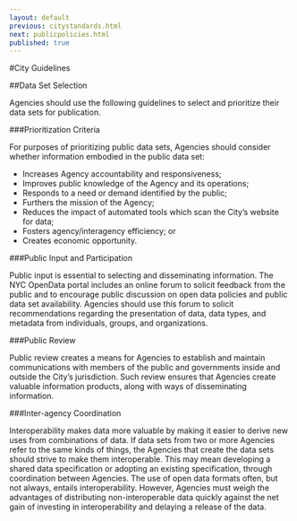 ```yaml
---
layout: default
previous: citystandards.html
next: publicpolicies.html
published: true
---
```


#City Guidelines

##Data Set Selection

Agencies should use the following guidelines to select and prioritize their data sets for publication.

###Prioritization Criteria 

For purposes of prioritizing public data sets, Agencies should consider whether information embodied in the public data set: 
- Increases Agency accountability and responsiveness;
- Improves public knowledge of the Agency and its operations;
- Responds to a need or demand identified by the public;
- Furthers the mission of the Agency;
- Reduces the impact of automated tools which scan the City’s website for data;
- Fosters agency/interagency efficiency; or
- Creates economic opportunity.

###Public Input and Participation

Public input is essential to selecting and disseminating information. The NYC OpenData portal includes an online forum to solicit feedback from the public and to encourage public discussion on open data policies and public data set availability. Agencies should use this forum to solicit recommendations regarding the presentation of data, data types, and metadata from individuals, groups, and organizations. 

###Public Review

Public review creates a means for Agencies to establish and maintain communications with members of the public and governments inside and outside the City’s jurisdiction. Such review ensures that Agencies create valuable information products, along with ways of disseminating information.

###Inter-agency Coordination

Interoperability makes data more valuable by making it easier to derive new uses from combinations of data. If data sets from two or more Agencies refer to the same kinds of things, the Agencies that create the data sets should strive to make them interoperable. This may mean developing a shared data specification or adopting an existing specification, through coordination between Agencies. The use of open data formats often, but not always, entails interoperability. However, Agencies must weigh the advantages of distributing non-interoperable data quickly against the net gain of investing in interoperability and delaying a release of the data.
